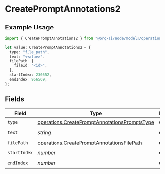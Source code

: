 # CreatePromptAnnotations2

## Example Usage

```typescript
import { CreatePromptAnnotations2 } from "@orq-ai/node/models/operations";

let value: CreatePromptAnnotations2 = {
  type: "file_path",
  text: "<value>",
  filePath: {
    fileId: "<id>",
  },
  startIndex: 230552,
  endIndex: 956569,
};
```

## Fields

| Field                                                                                                          | Type                                                                                                           | Required                                                                                                       | Description                                                                                                    |
| -------------------------------------------------------------------------------------------------------------- | -------------------------------------------------------------------------------------------------------------- | -------------------------------------------------------------------------------------------------------------- | -------------------------------------------------------------------------------------------------------------- |
| `type`                                                                                                         | [operations.CreatePromptAnnotationsPromptsType](../../models/operations/createpromptannotationspromptstype.md) | :heavy_check_mark:                                                                                             | N/A                                                                                                            |
| `text`                                                                                                         | *string*                                                                                                       | :heavy_check_mark:                                                                                             | N/A                                                                                                            |
| `filePath`                                                                                                     | [operations.CreatePromptAnnotationsFilePath](../../models/operations/createpromptannotationsfilepath.md)       | :heavy_check_mark:                                                                                             | N/A                                                                                                            |
| `startIndex`                                                                                                   | *number*                                                                                                       | :heavy_check_mark:                                                                                             | N/A                                                                                                            |
| `endIndex`                                                                                                     | *number*                                                                                                       | :heavy_check_mark:                                                                                             | N/A                                                                                                            |